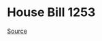 # House Bill 1253

[Source](http://lawfilesext.leg.wa.gov/biennium/2021-22/Xml/Bills/House%20Bills/1253.xml)